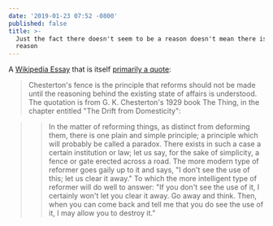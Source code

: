 ```yaml
---
date: '2019-01-23 07:52 -0800'
published: false
title: >-
  Just the fact there doesn't seem to be a reason doesn't mean there isn't a
  reason
---
```

A [Wikipedia Essay](https://en.wikipedia.org/wiki/Wikipedia:Essays) that is itself [primarily a quote](https://en.wikipedia.org/wiki/Wikipedia:Chesterton%27s_fence):

> Chesterton's fence is the principle that reforms should not be made until the reasoning behind the existing state of affairs is understood. The quotation is from G. K. Chesterton's 1929 book The Thing, in the chapter entitled "The Drift from Domesticity":

>> In the matter of reforming things, as distinct from deforming them, there is one plain and simple principle; a principle which will probably be called a paradox. There exists in such a case a certain institution or law; let us say, for the sake of simplicity, a fence or gate erected across a road. The more modern type of reformer goes gaily up to it and says, "I don't see the use of this; let us clear it away." To which the more intelligent type of reformer will do well to answer: "If you don't see the use of it, I certainly won't let you clear it away. Go away and think. Then, when you can come back and tell me that you do see the use of it, I may allow you to destroy it."


